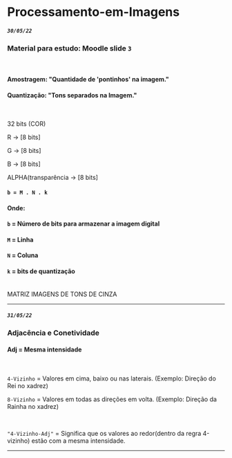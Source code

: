# Processamento-em-Imagens


##### `30/05/22`


### Material para estudo: Moodle slide `3`

</br>

#### Amostragem: "Quantidade de 'pontinhos' na imagem."
#### Quantização: "Tons separados na Imagem."
</br>

32 bits (COR)
<p></p> R -> [8 bits] 
<p></p> G -> [8 bits] 
<p></p> B -> [8 bits] 
<p></p> ALPHA(transparência -> [8 bits] 
</br>

#### `b = M . N . k`
#### Onde:
#### `b` = Número de bits para armazenar a imagem digital
#### `M` = Linha
#### `N` = Coluna
#### `k` = bits de quantização
</br>
MATRIZ IMAGENS DE TONS DE CINZA
</br>

---

##### `31/05/22`

### Adjacência e Conetividade
#### Adj = Mesma intensidade

</br>

`4-Vizinho` = Valores em cima, baixo ou nas laterais. (Exemplo: Direção do Rei no xadrez)
 <p></p>
  
`8-Vizinho` = Valores em todas as direções em volta. (Exemplo: Direção da Rainha no xadrez)


</br>

`"4-Vizinho-Adj"` = Significa que os valores ao redor(dentro da regra 4-vizinho) estão com a mesma intensidade.


---

